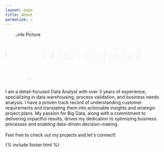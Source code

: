 ```yaml
---
layout: page
title: About
permalink: /
---
```

<div style="display: flex; align-items: center;">
    <img src="{{ '/asset/images/profile_pic1.jpg' | relative_url }}" alt="Profile Picture" style="width:150px; height:auto; border-radius: 50%;">
    <p class="animated-text" style="font-size: 36px; color: #000080; font-weight: bold; margin-left: 15px;">
        Hello! I am Nada 👋
      </p>
</div>

<style>
.animated-text {
    display: inline-block; /* To allow transformation */
    animation: slideIn 1s forwards; /* Animate the entire text */
}

/* Animation keyframes */
@keyframes slideIn {
    0% {
        transform: translateX(-50px); /* Start from the left */
        opacity: 0; /* Start invisible */
    }
    100% {
        transform: translateX(0); /* End at the original position */
        opacity: 1; /* Fully visible */
    }
}
</style>

<br>I am a detail-focused Data Analyst with over 3 years of experience, specializing in data warehousing, process validation, and business needs analysis. I have a proven track record of understanding customer requirements and translating them into actionable insights and strategic project plans. My passion for Big Data, along with a commitment to delivering impactful results, drives my dedication to optimizing business processes and enabling data-driven decision-making.
<br><br>Feel free to check out my projects and let's connect!


{% include footer.html %}
